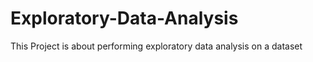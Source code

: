 # Exploratory-Data-Analysis
This Project is about performing exploratory data analysis on a dataset
